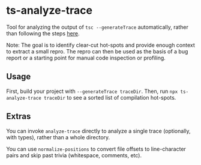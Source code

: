 # ts-analyze-trace
Tool for analyzing the output of `tsc --generateTrace` automatically, rather than following the steps [here](https://github.com/microsoft/TypeScript/wiki/Performance-Tracing).

Note: The goal is to identify clear-cut hot-spots and provide enough context to extract a small repro.
The repro can then be used as the basis of a bug report or a starting point for manual code inspection or profiling.

## Usage

First, build your project with `--generateTrace traceDir`.  Then, run `npx ts-analyze-trace traceDir` to see a sorted list of compilation hot-spots.

## Extras

You can invoke `analyze-trace` directly to analyze a single trace (optionally, with types), rather than a whole directory.

You can use `normalize-positions` to convert file offsets to line-character pairs and skip past trivia (whitespace, comments, etc).